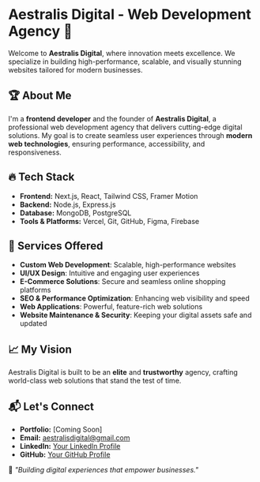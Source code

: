 # Aestralis Digital - Web Development Agency 🚀

Welcome to **Aestralis Digital**, where innovation meets excellence. We specialize in building high-performance, scalable, and visually stunning websites tailored for modern businesses.

## 🏆 About Me
I'm a **frontend developer** and the founder of **Aestralis Digital**, a professional web development agency that delivers cutting-edge digital solutions. My goal is to create seamless user experiences through **modern web technologies**, ensuring performance, accessibility, and responsiveness.

## 🔥 Tech Stack
- **Frontend:** Next.js, React, Tailwind CSS, Framer Motion
- **Backend:** Node.js, Express.js
- **Database:** MongoDB, PostgreSQL
- **Tools & Platforms:** Vercel, Git, GitHub, Figma, Firebase

## 🚀 Services Offered
- **Custom Web Development**: Scalable, high-performance websites
- **UI/UX Design**: Intuitive and engaging user experiences
- **E-Commerce Solutions**: Secure and seamless online shopping platforms
- **SEO & Performance Optimization**: Enhancing web visibility and speed
- **Web Applications**: Powerful, feature-rich web solutions
- **Website Maintenance & Security**: Keeping your digital assets safe and updated

## 📈 My Vision
Aestralis Digital is built to be an **elite** and **trustworthy** agency, crafting world-class web solutions that stand the test of time.

## 📬 Let's Connect
- **Portfolio:** [Coming Soon]
- **Email:** aestralisdigital@gmail.com
- **LinkedIn:** [Your LinkedIn Profile](#)
- **GitHub:** [Your GitHub Profile](#)

📌 _"Building digital experiences that empower businesses."_

